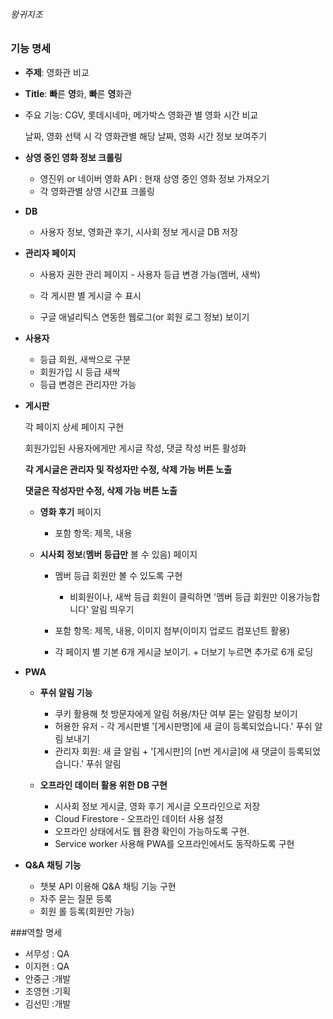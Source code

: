 ###### 왕귀지조

### 기능 명세

* **주제**: 영화관 비교

* **Title**: **빠**른 **영**화, **빠**른 **영**화관

* 주요 기능: CGV, 롯데시네마, 메가박스 영화관 별 영화 시간 비교

  날짜, 영화 선택 시 각 영화관별 해당 날짜, 영화 시간 정보 보여주기



* **상영 중인 영화 정보 크롤링**

  * 영진위 or 네이버 영화 API : 현재 상영 중인 영화 정보 가져오기
  * 각 영화관별 상영 시간표 크롤링



* **DB**

  * 사용자 정보, 영화관 후기, 시사회 정보 게시글 DB 저장



* **관리자 페이지**

  * 사용자 권한 관리 페이지 - 사용자 등급 변경 가능(멤버, 새싹)

  * 각 게시판 별 게시글 수 표시

  * 구글 애널리틱스 연동한 웹로그(or 회원 로그 정보) 보이기



* **사용자**

  * 등급 회원, 새싹으로 구분
  * 회원가입 시 등급 새싹
  * 등급 변경은 관리자만 가능



* **게시판**

  각 페이지 상세 페이지 구현

  회원가입된 사용자에게만 게시글 작성, 댓글 작성 버튼 활성화

  **각 게시글은 관리자 및 작성자만 수정, 삭제 가능 버튼 노출**

  **댓글은 작성자만 수정, 삭제 가능 버튼 노출**

  * **영화 후기** 페이지

    * 포함 항목: 제목, 내용

  * **시사회 정보**(**멤버 등급만** 볼 수 있음) 페이지

    * 멤버 등급 회원만 볼 수 있도록 구현

      - 비회원이나, 새싹 등급 회원이 클릭하면 '멤버 등급 회원만 이용가능합니다' 알림 띄우기

    * 포함 항목: 제목, 내용, 이미지 첨부(이미지 업로드 컴포넌트 활용)

    * 각 페이지 별 기본 6개 게시글 보이기. + 더보기 누르면 추가로 6개 로딩



* **PWA**

  * **푸쉬 알림 기능**

    * 쿠키 활용해 첫 방문자에게 알림 허용/차단 여부 묻는 알림창 보이기
    * 허용한 유저 - 각 게시판별 '[게시판명]에 새 글이 등록되었습니다.' 푸쉬 알림 보내기
    * 관리자 회원: 새 글 알림 + '[게시판]의 [n번 게시글]에 새 댓글이 등록되었습니다.'  푸쉬 알림

  * **오프라인 데이터 활용 위한 DB 구현**

    * 시사회 정보 게시글, 영화 후기 게시글 오프라인으로 저장
    * Cloud Firestore - 오프라인 데이터 사용 설정
    * 오프라인 상태에서도 웹 환경 확인이 가능하도록 구현.
    * Service worker 사용해 PWA를 오프라인에서도 동작하도록 구현



* **Q&A 채팅 기능**

  * 챗봇 API 이용해 Q&A 채팅 기능 구현
  * 자주 묻는 질문 등록
  * 회원 롤 등록(회원만 가능)


###역할 명세
* 서무성 : QA
* 이지현 : QA
* 안중근 :개발
* 조영현 :기획
* 김선민 :개발
